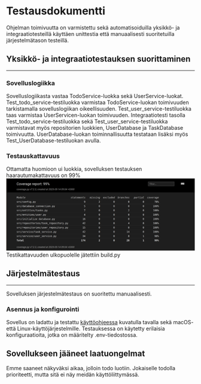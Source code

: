 # **Testausdokumentti**
Ohjelman toimivuutta on varmistettu sekä automatisoiduilla yksikkö- ja integraatiotesteillä käyttäen unittestia että manuaalisesti suoritetuilla järjestelmätason testeillä.

## Yksikkö- ja integraatiotestauksen suorittaminen
***
### **Sovelluslogiikka**
Sovelluslogiikasta vastaa TodoService-luokka sekä UserService-luokat. Test_todo_service-testiluokka varmistaa TodoService-luokan toimivuuden tarkistamalla sovelluslogiikan oikeellisuuden. Test_user_service-testiluokka taas varmistaa UserServicen-luokan toimivuuden. Integraatiotesti tasolla Test_todo_service-testiluokka sekä Test_user_service-testiluokka varmistavat myös repositorien luokkien, UserDatabase ja TaskDatabase toimivuutta.
UserDatabase-luokan toiminnallisuutta testataan lisäksi myös Test_UserDatabase-testiluokan avulla.

### **Testauskattavuus**
Ottamatta huomioon ui luokkia, sovelluksen testauksen haarautumakattavuus on 99%
![Kuva](./Kuvat/Testikattavuus.png)
Testikattavuuden ulkopuolelle jätettiin build.py

## Järjestelmätestaus
***
Sovelluksen järjestelmätestaus on suoritettu manuaalisesti.
### **Asennus ja konfigurointi**
Sovellus on ladattu ja testattu [käyttöohjeessa](./Käyttöohje.md) kuvatulla tavalla sekä macOS- että Linux-käyttöjärjestelmille. Testauksessa on käytetty erilaisia konfiguraatioita, jotka on määritelty .env-tiedostossa.

## Sovellukseen jääneet laatuongelmat
Emme saaneet näkyväksi aikaa, jolloin todo luotiin. Jokaiselle todolla prioriteetti, mutta sitä ei näy meidän käyttöliittymässä.